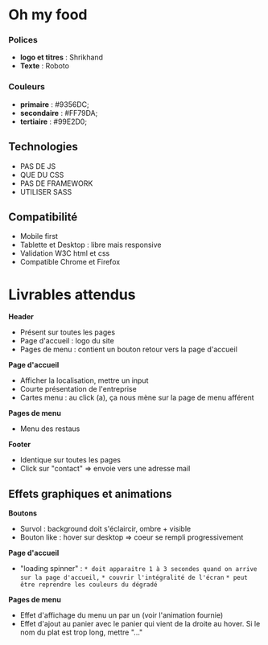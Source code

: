 # Oh my food

### Polices
* __logo et titres__ : Shrikhand
* __Texte__ : Roboto

### Couleurs
* __primaire__ : #9356DC;
* __secondaire__ : #FF79DA;
* __tertiaire__ : #99E2D0;

## Technologies
* PAS DE JS
* QUE DU CSS
* PAS DE FRAMEWORK
*  UTILISER SASS

## Compatibilité
* Mobile first
* Tablette et Desktop : libre mais responsive
* Validation W3C html et css
* Compatible Chrome et Firefox

# Livrables attendus
__Header__
* Présent sur toutes les pages
* Page d'accueil : logo du site
* Pages de menu : contient un bouton retour vers la page d'accueil

__Page d'accueil__ 
* Afficher la localisation, mettre un input
* Courte présentation de l'entreprise
* Cartes menu : au click (a), ça nous mène sur la page de menu afférent

__Pages de menu__
* Menu des restaus

__Footer__
* Identique sur toutes les pages
* Click sur "contact" => envoie vers une adresse mail


## Effets graphiques et animations
__Boutons__ 
* Survol : background doit s'éclaircir, ombre + visible
* Bouton like : hover sur desktop => coeur se rempli progressivement

__Page d'accueil__ 
* "loading spinner" :
`* doit apparaitre 1 à 3 secondes quand on arrive sur la page d'accueil,`
`* couvrir l'intégralité de l'écran`
`* peut être reprendre les couleurs du dégradé`

__Pages de menu__
* Effet d'affichage du menu un par un (voir l'animation fournie)
* Effet d'ajout au panier avec le panier qui vient de la droite au hover. Si le nom du plat est trop long, mettre "..."
